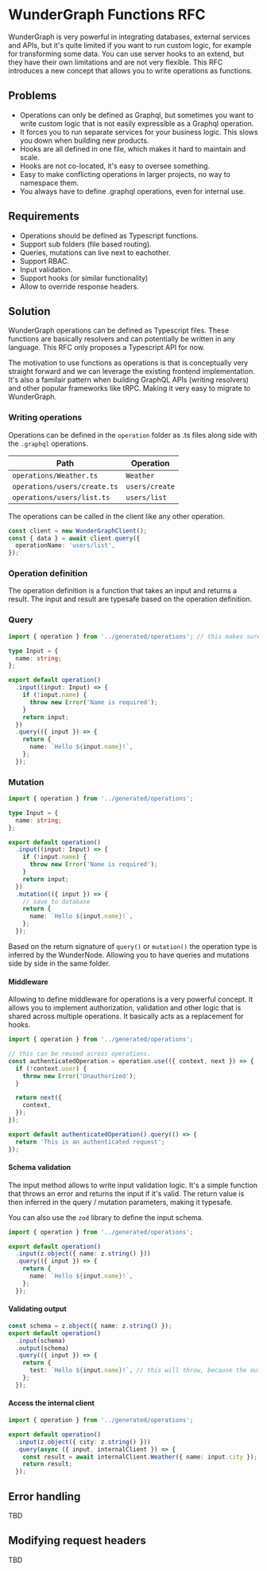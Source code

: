 # WunderGraph Functions RFC

WunderGraph is very powerful in integrating databases, external services and APIs, but it's quite limited if you want to run custom logic, for example for transforming some data. You can use server hooks to an extend, but they have their own limitations and are not very flexible.
This RFC introduces a new concept that allows you to write operations as functions.

## Problems

- Operations can only be defined as Graphql, but sometimes you want to write custom logic that is not easily expressible as a Graphql operation.
- It forces you to run separate services for your business logic. This slows you down when building new products.
- Hooks are all defined in one file, which makes it hard to maintain and scale.
- Hooks are not co-located, it's easy to oversee something.
- Easy to make conflicting operations in larger projects, no way to namespace them.
- You always have to define .graphql operations, even for internal use.

## Requirements

- Operations should be defined as Typescript functions.
- Support sub folders (file based routing).
- Queries, mutations can live next to eachother.
- Support RBAC.
- Input validation.
- Support hooks (or similar functionality)
- Allow to override response headers.

## Solution

WunderGraph operations can be defined as Typescript files. These functions are basically resolvers and can potentially be written in any language. This RFC only proposes a Typescript API for now.

The motivation to use functions as operations is that is conceptually very straight forward and we can leverage the existing frontend implementation. It's also a familair pattern when building GraphQL APIs (writing resolvers) and other popular frameworks like tRPC. Making it very easy to migrate to WunderGraph.

### Writing operations

Operations can be defined in the `operation` folder as .ts files along side with the `.graphql` operations.

| Path                         | Operation      |
| ---------------------------- | -------------- |
| `operations/Weather.ts`      | `Weather`      |
| `operations/users/create.ts` | `users/create` |
| `operations/users/list.ts`   | `users/list`   |

The operations can be called in the client like any other operation.

```ts
const client = new WunderGraphClient();
const { data } = await client.query({
  operationName: 'users/list',
});
```

### Operation definition

The operation definition is a function that takes an input and returns a result. The input and result are typesafe based on the operation definition.

### Query

```ts
import { operation } from '../generated/operations'; // this makes sure all internal properties, like context, internalClient, are typesafe without the need to define them manually.

type Input = {
  name: string;
};

export default operation()
  .input((input: Input) => {
    if (!input.name) {
      throw new Error('Name is required');
    }
    return input;
  })
  .query(({ input }) => {
    return {
      name: `Hello ${input.name}!`,
    };
  });
```

### Mutation

```ts
import { operation } from '../generated/operations';

type Input = {
  name: string;
};

export default operation()
  .input((input: Input) => {
    if (!input.name) {
      throw new Error('Name is required');
    }
    return input;
  })
  .mutation(({ input }) => {
    // save to database
    return {
      name: `Hello ${input.name}!`,
    };
  });
```

Based on the return signature of `query()` or `mutation()` the operation type is inferred by the WunderNode. Allowing you to have queries and mutations side by side in the same folder.

#### Middleware

Allowing to define middleware for operations is a very powerful concept. It allows you to implement authorization, validation and other logic that is shared across multiple operations. It basically acts as a replacement for hooks.

```ts
import { operation } from '../generated/operations';

// this can be reused across operations.
const authenticatedOperation = operation.use(({ context, next }) => {
  if (!context.user) {
    throw new Error('Unauthorized');
  }

  return next({
    context,
  });
});

export default authenticatedOperation().query(() => {
  return 'This is an authenticated request';
});
```

#### Schema validation

The input method allows to write input validation logic. It's a simple function that throws an error and returns the input if it's valid. The return value is then inferred in the query / mutation parameters, making it typesafe.

You can also use the `zod` library to define the input schema.

```ts
import { operation } from '../generated/operations';

export default operation()
  .input(z.object({ name: z.string() }))
  .query(({ input }) => {
    return {
      name: `Hello ${input.name}!`,
    };
  });
```

#### Validating output

```ts
const schema = z.object({ name: z.string() });
export default operation()
  .input(schema)
  .output(schema)
  .query(({ input }) => {
    return {
      test: `Hello ${input.name}!`, // this will throw, because the output is not valid.
    };
  });
```

#### Access the internal client

```ts
import { operation } from '../generated/operations';

export default operation()
  .input(z.object({ city: z.string() }))
  .query(async ({ input, internalClient }) => {
    const result = await internalClient.Weather({ name: input.city });
    return result;
  });
```

## Error handling

TBD

## Modifying request headers

TBD
